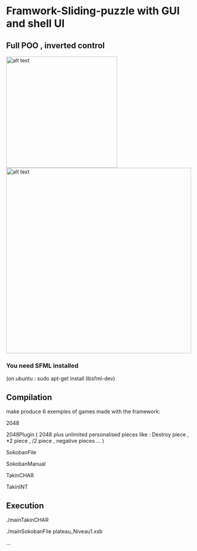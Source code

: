# Framwork-Sliding-puzzle with GUI and shell UI

## Full POO , inverted control

<img src="https://user-images.githubusercontent.com/10202690/32146312-b78fe250-bcd5-11e7-8d9e-20308cc09e73.gif" alt="alt text" width="300" height="whatever">

<img src="https://user-images.githubusercontent.com/10202690/32026866-48a12daa-b9e6-11e7-8df1-0e1c833bd926.jpg" alt="alt text" width="500" height="whatever">



### You need SFML installed

  (on ubuntu : sudo apt-get install libsfml-dev)


## Compilation
 make produce 6 exemples of games made with the framework:
 
  2048

  2048Plugin ( 2048 plus unlimited personalised pieces like : Destroy piece , *2 piece , /2 piece , negative pieces ... )

  SokobanFile

  SokobanManual

  TakinCHAR

  TakinINT



## Execution

 ./mainTakinCHAR

 ./mainSokobanFile plateau_Niveau1.xsb

 ...
